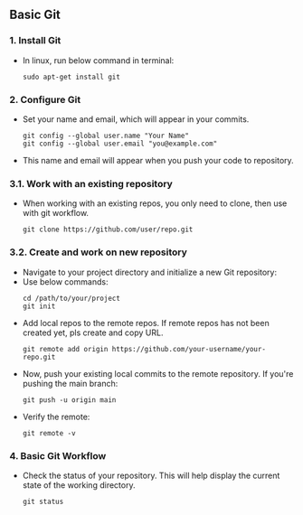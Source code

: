 ## Basic Git 

### 1. Install Git
- In linux, run below command in terminal:
    ```
    sudo apt-get install git
    ```
### 2. Configure Git
- Set your name and email, which will appear in your commits.
    ```
    git config --global user.name "Your Name"
    git config --global user.email "you@example.com"
    ```
- This name and email will appear when you push your code to repository.
### 3.1. Work with an existing repository
- When working with an existing repos, you only need to clone, then use with git workflow.
    ```
    git clone https://github.com/user/repo.git
    ```
### 3.2. Create and work on new repository
- Navigate to your project directory and initialize a new Git repository:
- Use below commands:
    ```
    cd /path/to/your/project
    git init
    ```
- Add local repos to the remote repos. If remote repos has not been created yet, pls create and copy URL.
    ```
    git remote add origin https://github.com/your-username/your-repo.git
    ```
- Now, push your existing local commits to the remote repository. If you're pushing the main branch:
    ```
    git push -u origin main
    ```
- Verify the remote:
    ```
    git remote -v
    ```
### 4. Basic Git Workflow
- Check the status of your repository. This will help display the current state of the working directory.
    ```
    git status
    ```

